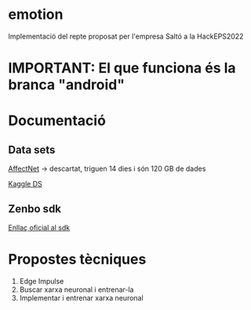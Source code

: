 # emotion
Implementació del repte proposat per l'empresa Saltó a la HackEPS2022

# IMPORTANT: El que funciona és la branca "android"

# Documentació

## Data sets
[AffectNet](http://mohammadmahoor.com/affectnet/) -> descartat, triguen 14 dies i són 120 GB de dades

[Kaggle DS](https://www.kaggle.com/datasets/jonathanoheix/face-expression-recognition-dataset)

## Zenbo sdk
[Enllaç oficial al sdk](https://zenbo.asus.com/developer/tools/zenbo)

# Propostes tècniques

1. Edge Impulse
2. Buscar xarxa neuronal i entrenar-la
3. Implementar i entrenar xarxa neuronal
